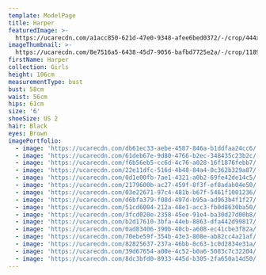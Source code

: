 ```yaml
---
template: ModelPage
title: Harper
featuredImage: >-
  https://ucarecdn.com/a1acc850-621d-47e0-9348-afee6bed0372/-/crop/444x309/0,0/-/preview/
imageThumbnail: >-
  https://ucarecdn.com/8e7516a5-6438-45d7-9056-bafbd7725e2a/-/crop/1189x1818/186,62/-/preview/
firstName: Harper
collection: Girls
height: 106cm
measurementType: bust
bust: 58cm
waist: 56cm
hips: 61cm
size: '6'
shoeSize: US 2
hair: Black
eyes: Brown
imagePortfolio:
  - image: 'https://ucarecdn.com/db61ec33-aebe-4587-846a-b1ddfaa24cc6/'
  - image: 'https://ucarecdn.com/61deb67e-9d80-4766-b2ec-348435c23b2c/'
  - image: 'https://ucarecdn.com/f6b56eb5-cc6d-4c76-a028-16f1876febb7/'
  - image: 'https://ucarecdn.com/22e11dfc-516d-4b48-84a4-0c362b329a87/'
  - image: 'https://ucarecdn.com/0d1e00fb-7ae1-4321-a0b2-69fe42de14c5/'
  - image: 'https://ucarecdn.com/2179600b-ac27-459f-8f3f-ef8adab04e50/'
  - image: 'https://ucarecdn.com/03e22671-97c4-481b-b67f-5461f1001236/'
  - image: 'https://ucarecdn.com/d6bfa379-f08d-497d-b95a-ad963b4f1f27/'
  - image: 'https://ucarecdn.com/51cd6004-212a-48e1-acc3-fb0d8630ba50/'
  - image: 'https://ucarecdn.com/3fcd020e-2358-45ee-91e4-ba30d27d00b8/'
  - image: 'https://ucarecdn.com/b2d17610-3bfa-44eb-8863-dfa442d99817/'
  - image: 'https://ucarecdn.com/0ad83406-390b-40cb-a608-ec41cbe3f82a/'
  - image: 'https://ucarecdn.com/70ebe59f-354b-43e3-808e-ab82cc4a21af/'
  - image: 'https://ucarecdn.com/82825637-237a-46bb-8c63-1c0d2834e31a/'
  - image: 'https://ucarecdn.com/39d67654-a00e-4c52-b0a6-5083c7c32204/'
  - image: 'https://ucarecdn.com/8dc3bfd0-8933-445d-b305-2fa650a14d50/'
---
```


